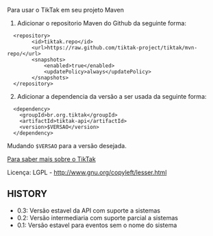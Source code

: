 Para usar o TikTak em seu projeto Maven

1. Adicionar o repositorio Maven do Github da seguinte forma:
```
  <repository>
		<id>tiktak.repo</id>
		<url>https://raw.github.com/tiktak-project/tiktak/mvn-repo/</url>
		<snapshots>
			<enabled>true</enabled>
			<updatePolicy>always</updatePolicy>
		</snapshots>
  </repository>
```

2. Adicionar a dependencia da versão a ser usada da seguinte forma:
```
  <dependency>
	<groupId>br.org.tiktak</groupId>
	<artifactId>tiktak-api</artifactId>
	<version>$VERSAO</version>
  </dependency>
```

Mudando `$VERSAO` para a versão desejada.

[Para saber mais sobre o TikTak](https://github.com/tiktak-project/tiktak/wiki/TikTak:-Uma-API-Java-para-feedback-de-usuários)

Licença: LGPL - http://www.gnu.org/copyleft/lesser.html

HISTORY
-------

 * 0.3: Versão estavel da API com suporte a sistemas
 * 0.2: Versão intermediaria com suporte parcial a sistemas
 * 0.1: Versão estavel para eventos sem o nome do sistema
